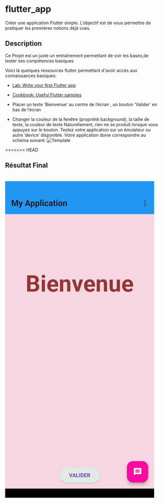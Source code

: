 # flutter_app

Créer une application Flutter simple. L’objectif est de vous permettre de pratiquer les premières notions déjà vues.

## Description

Ce Projet est un juste un entraînement permettant de voir les bases,de tester ses compétences basiques

Voici là quelques ressources flutter permettant d'avoir accès aux connaissances basiques:

- [Lab: Write your first Flutter app](https://docs.flutter.dev/get-started/codelab)
- [Cookbook: Useful Flutter samples](https://docs.flutter.dev/cookbook)

- Placer un texte ‘Bienvenue’ au centre de l’écran , un bouton ‘Valider’ en bas de l’écran
- Changer la couleur de la fenêtre (propriété background), la taille de texte, la couleur de texte
    Naturellement, rien ne se produit lorsque vous appuyez sur le bouton. Testez votre application sur un émulateur ou autre ‘device’ disponible.
    Votre application doive correspondre au schéma suivant:
![Template](https://apcpedagogie.com/wp-content/uploads/2023/02/Exercices-et-TP-Flutter-Serie-01-ex01.jpg)

<<<<<<< HEAD
## Résultat Final
![Résultat](lib/apercu/resultat.jpg)
=======


